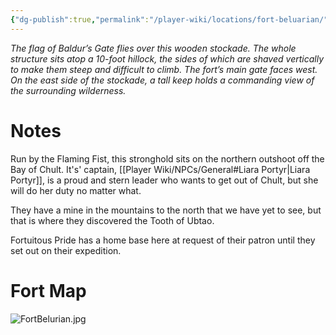 ```yaml
---
{"dg-publish":true,"permalink":"/player-wiki/locations/fort-beluarian/","noteIcon":""}
---
```


_The flag of Baldur’s Gate flies over this wooden stockade. The whole structure sits atop a 10-foot hillock, the sides of which are shaved vertically to make them steep and difficult to climb. The fort’s main gate faces west. On the east side of the stockade, a tall keep holds a commanding view of the surrounding wilderness._

# Notes
Run by the Flaming Fist, this stronghold sits on the northern outshoot off the Bay of Chult. It's' captain, [[Player Wiki/NPCs/General#Liara Portyr\|Liara Portyr]], is a proud and stern leader who wants to get out of Chult, but she will do her duty no matter what. 

They have a mine in the mountains to the north that we have yet to see, but that is where they discovered the Tooth of Ubtao.

Fortuitous Pride has a home base here at request of their patron until they set out on their expedition.

# Fort Map

![FortBelurian.jpg](/img/user/Maps/FortBelurian.jpg)